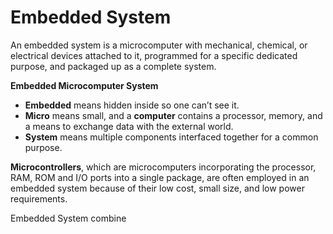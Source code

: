 # Embedded System

 An embedded system is a microcomputer with mechanical, chemical, or electrical devices attached to it, programmed for a specific dedicated purpose, and packaged up as a complete system.

**Embedded Microcomputer System**

* **Embedded** means hidden inside so one can’t see it. 
* **Micro** means small, and a **computer** contains a processor, memory, and a means to exchange data with the external world. 
* **System** means multiple components interfaced together for a common purpose.

**Microcontrollers**, which are microcomputers incorporating the processor, 
RAM, ROM and I/O ports into a single package, are often employed in an 
embedded system because of their low cost, small size, and low power requirements.


Embedded System combine 